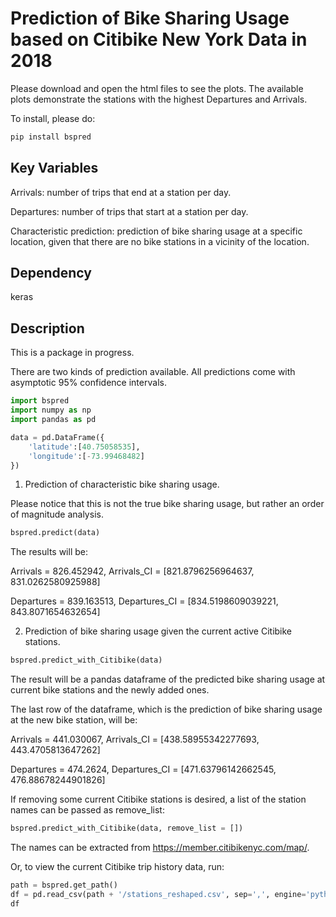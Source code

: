 # Prediction of Bike Sharing Usage based on Citibike New York Data in 2018

Please download and open the html files to see the plots. The available plots demonstrate the stations with the highest Departures and Arrivals.

To install, please do:

```bash
pip install bspred
```

## Key Variables
Arrivals: number of trips that end at a station per day. 

Departures: number of trips that start at a station per day. 

Characteristic prediction: prediction of bike sharing usage at a specific location, given that there are no bike stations in a vicinity of the location.

## Dependency

keras

## Description

This is a package in progress. 

There are two kinds of prediction available. All predictions come with asymptotic 95% confidence intervals.

```python
import bspred
import numpy as np
import pandas as pd

data = pd.DataFrame({
    'latitude':[40.75058535], 
    'longitude':[-73.99468482]
})
```

1. Prediction of characteristic bike sharing usage. 

Please notice that this is not the true bike sharing usage, but rather an order of magnitude analysis.

```python
bspred.predict(data)
```
The results will be: 

Arrivals = 826.452942, Arrivals_CI = [821.8796256964637, 831.0262580925988]

Departures = 839.163513, Departures_CI = [834.5198609039221, 843.8071654632654]

2. Prediction of bike sharing usage given the current active Citibike stations.

```python
bspred.predict_with_Citibike(data)
```

The result will be a pandas dataframe of the predicted bike sharing usage at current bike stations and the newly added ones.

The last row of the dataframe, which is the prediction of bike sharing usage at the new bike station, will be:

Arrivals = 441.030067, Arrivals_CI = [438.58955342277693, 443.4705813647262]

Departures = 474.2624, Departures_CI = [471.63796142662545, 476.88678244901826]

If removing some current Citibike stations is desired, a list of the station names can be passed as remove_list:

```python
bspred.predict_with_Citibike(data, remove_list = [])
```

The names can be extracted from https://member.citibikenyc.com/map/.

Or, to view the current Citibike trip history data, run:

```python
path = bspred.get_path()
df = pd.read_csv(path + '/stations_reshaped.csv', sep=',', engine='python')
df
```
